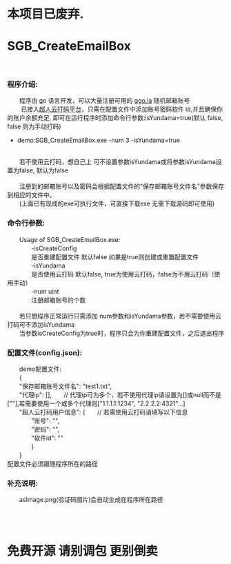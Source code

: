 # 本项目已废弃.
# SGB_CreateEmailBox

<br>

### 程序介绍:  

　　程序由 go 语言开发，可以大量注册可用的 [ggo.la](https://mail.ggo.net/) 随机邮箱账号<br>　　
已接入[超人云打码平台](http://www.chaorendama.com/)，只需在配置文件中添加账号密码软件 id,并且确保你的账户余额充足, 即可在运行程序时添加命令行参数:isYundama=true(默认 false, false 则为手动打码)  
+ demo:SGB_CreateEmailBox.exe -num 3 -isYundama=true  
<br>
　　若不使用云打码，想自己上 可不设置参数isYundama或将参数isYundama设置为false, 默认为false
<br><br>
  　　注册到的邮箱账号以及密码会根据配置文件的"保存邮箱账号文件名"参数保存到相应的文件中。
    <br>
　　(上面已有现成的exe可执行文件，可直接下载exe 无需下载源码即可使用)

### 命令行参数:  
　　Usage of SGB_CreateEmailBox.exe:  
　　　　-isCreateConfig  
　　　　是否重建配置文件 默认false  如果是true则创建或重置配置文件  
　　　　-isYundama  
　　　　是否使用云打码 默认false, true为使用云打码，false为不用云打码（使用手动）  
　　　　-num uint  
　　　　注册邮箱账号的个数  
    <br>
　　若只想程序正常运行只需添加 num参数和isYundama参数，若不需要使用云打码可不添加isYundama  
    　　当参数isCreateConfig为true时，程序只会为你重建配置文件，之后退出程序
<br>


### 配置文件(config.json):  
　　demo配置文件:  <br>　　{  
　　"保存邮箱账号文件名": "test1.txt",  
　　"代理ip": [],　　// 代理ip可为多个，若不使用代理ip请设置为[]或null而不是[""],若需要使用一个或多个代理则["1.1.1.1:1234", "2.2.2.2:4321"...]  
　　"超人云打码用户信息": {　　// 若需使用云打码请填写以下信息  
　　　　"账号": "",  
　　　　"密码": "",  
　　　　"软件id": ""  
　　　　}  
　　}  
  配置文件必须跟随程序所在的路径
  <br>

### 补充说明:  
　　asImage.png(验证码图片)会自动生成在程序所在路径

<br>
<br>

# 免费开源 请别调包 更别倒卖
